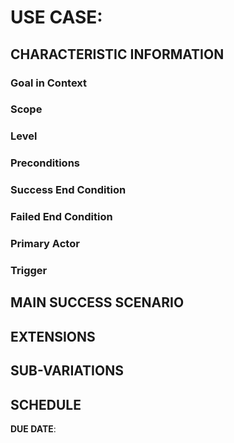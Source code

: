# USE CASE: <UC01> <the name should be the goal as a short active verb phrase>

## CHARACTERISTIC INFORMATION

### Goal in Context



### Scope



### Level



### Preconditions



### Success End Condition



### Failed End Condition



### Primary Actor



### Trigger



## MAIN SUCCESS SCENARIO



## EXTENSIONS



## SUB-VARIATIONS



## SCHEDULE

**DUE DATE**:

